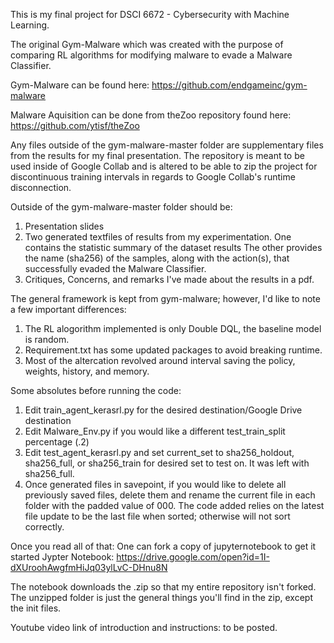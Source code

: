This is my final project for DSCI 6672 - Cybersecurity with Machine Learning.

The original Gym-Malware which was created with the purpose of comparing RL algorithms for modifying malware to evade 
a Malware Classifier.

Gym-Malware can be found here: https://github.com/endgameinc/gym-malware

Malware Aquisition can be done from theZoo repository found here: https://github.com/ytisf/theZoo


Any files outside of the gym-malware-master folder are supplementary files from the results for my final presentation. 
The repository is meant to be used inside of Google Collab and is altered to be able to zip the project for discontinuous
training intervals in regards to Google Collab's runtime disconnection.

Outside of the gym-malware-master folder should be:
1. Presentation slides
2. Two generated textfiles of results from my experimentation. One contains the statistic summary of the dataset results
The other provides the name (sha256) of the samples, along with the action(s), that successfully evaded the Malware Classifier.
3. Critiques, Concerns, and remarks I've made about the results in a pdf.

The general framework is kept from gym-malware; however, I'd like to note a few important differences:
1. The RL alogorithm implemented is only Double DQL, the baseline model is random.
2. Requirement.txt has some updated packages to avoid breaking runtime.
3. Most of the altercation revolved around interval saving the policy, weights, history, and memory.

Some absolutes before running the code:
1. Edit train_agent_kerasrl.py for the desired destination/Google Drive destination
2. Edit Malware_Env.py if you would like a different test_train_split percentage (.2)
3. Edit test_agent_kerasrl.py and set current_set to sha256_holdout, sha256_full, or sha256_train for
desired set to test on. It was left with sha256_full.
4. Once generated files in savepoint, if you would like to delete all previously saved files, delete them and rename the
current file in each folder with the padded value of 000. The code added relies on the latest file update to be the last
file when sorted; otherwise will not sort correctly.

Once you read all of that: One can fork a copy of jupyternotebook to get it started
Jypter Notebook: https://drive.google.com/open?id=1I-dXUroohAwgfmHiJq03ylLvC-DHnu8N

The notebook downloads the .zip so that my entire repository isn't forked. The unzipped folder is just the general things you'll find in the zip, except the init files.





Youtube video link of introduction and instructions: to be posted.
